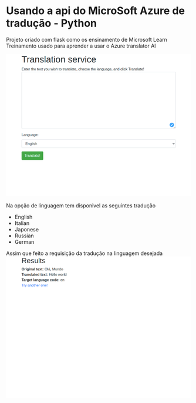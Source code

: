 # Usando a api do MicroSoft Azure de tradução - Python

<p>Projeto criado com flask como os ensinamento de Microsoft Learn
Treinamento usado para aprender a usar o Azure translator AI</p>

![Tela Inicial da Aplicação](imagens/ini.png)

Na opção de linguagem tem disponivel as seguintes tradução
- English
- Italian
- Japonese
- Russian
- German

Assim que feito a requisição da tradução na linguagem desejada
![Resultado da tradução](imagens/result.png)
